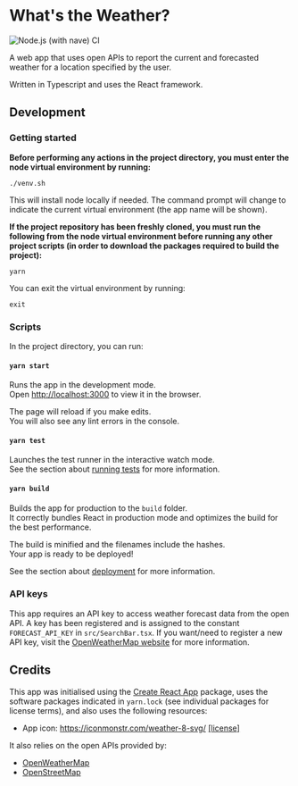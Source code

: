 # What's the Weather?

![Node.js (with nave) CI](https://github.com/davey3000/whats-the-weather/workflows/Node.js%20(with%20nave)%20CI/badge.svg?branch=master)

A web app that uses open APIs to report the current and forecasted weather for
a location specified by the user.

Written in Typescript and uses the React framework.


## Development

### Getting started

**Before performing any actions in the project directory, you must enter the node
virtual environment by running:**

`./venv.sh`

This will install node locally if needed.  The command prompt will change to
indicate the current virtual environment (the app name will be shown).

**If the project repository has been freshly cloned, you must run the following
from the node virtual environment before running any other project scripts
(in order to download the packages required to build the project):**

`yarn`

You can exit the virtual environment by running:

`exit`

### Scripts

In the project directory, you can run:

#### `yarn start`

Runs the app in the development mode.<br />
Open [http://localhost:3000](http://localhost:3000) to view it in the browser.

The page will reload if you make edits.<br />
You will also see any lint errors in the console.

#### `yarn test`

Launches the test runner in the interactive watch mode.<br />
See the section about [running tests](https://facebook.github.io/create-react-app/docs/running-tests) for more information.

#### `yarn build`

Builds the app for production to the `build` folder.<br />
It correctly bundles React in production mode and optimizes the build for the best performance.

The build is minified and the filenames include the hashes.<br />
Your app is ready to be deployed!

See the section about [deployment](https://facebook.github.io/create-react-app/docs/deployment) for more information.

### API keys

This app requires an API key to access weather forecast data from the open API.
A key has been registered and is assigned to the constant `FORECAST_API_KEY` in
`src/SearchBar.tsx`.  If you want/need to register a new API key, visit the
[OpenWeatherMap website](https://openweathermap.org/api) for more information.

## Credits

This app was initialised using the [Create React App](https://github.com/facebook/create-react-app)
package, uses the software packages indicated in `yarn.lock` (see individual
packages for license terms), and also uses the following resources:

* App icon: https://iconmonstr.com/weather-8-svg/ [[license]](https://iconmonstr.com/license/)

It also relies on the open APIs provided by:

* [OpenWeatherMap](https://openweathermap.org)
* [OpenStreetMap](https://openstreetmap.org)

